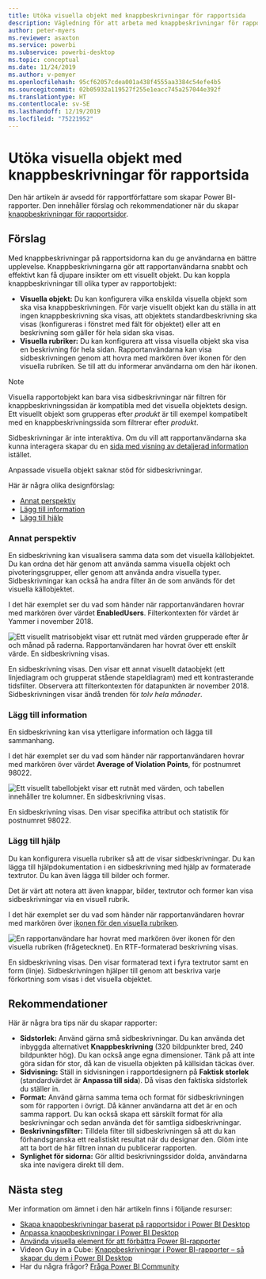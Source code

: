 ```yaml
---
title: Utöka visuella objekt med knappbeskrivningar för rapportsida
description: Vägledning för att arbeta med knappbeskrivningar för rapportsidor.
author: peter-myers
ms.reviewer: asaxton
ms.service: powerbi
ms.subservice: powerbi-desktop
ms.topic: conceptual
ms.date: 11/24/2019
ms.author: v-pemyer
ms.openlocfilehash: 95cf62057cdea001a438f4555aa3384c54efe4b5
ms.sourcegitcommit: 02b05932a119527f255e1eacc745a257044e392f
ms.translationtype: HT
ms.contentlocale: sv-SE
ms.lasthandoff: 12/19/2019
ms.locfileid: "75221952"
---
```

# <a name="extending-visuals-with-report-page-tooltips"></a>Utöka visuella objekt med knappbeskrivningar för rapportsida

Den här artikeln är avsedd för rapportförfattare som skapar Power BI-rapporter. Den innehåller förslag och rekommendationer när du skapar [knappbeskrivningar för rapportsidor](../desktop-tooltips.md).

## <a name="suggestions"></a>Förslag

Med knappbeskrivningar på rapportsidorna kan du ge användarna en bättre upplevelse. Knappbeskrivningarna gör att rapportanvändarna snabbt och effektivt kan få djupare insikter om ett visuellt objekt. Du kan koppla knappbeskrivningar till olika typer av rapportobjekt:

- **Visuella objekt:** Du kan konfigurera vilka enskilda visuella objekt som ska visa knappbeskrivningen. För varje visuellt objekt kan du ställa in att ingen knappbeskrivning ska visas, att objektets standardbeskrivning ska visas (konfigureras i fönstret med fält för objektet) eller att en beskrivning som gäller för hela sidan ska visas.
- **Visuella rubriker:** Du kan konfigurera att vissa visuella objekt ska visa en beskrivning för hela sidan. Rapportanvändarna kan visa sidbeskrivningen genom att hovra med markören över ikonen för den visuella rubriken. Se till att du informerar användarna om den här ikonen.

> [!NOTE]
> Visuella rapportobjekt kan bara visa sidbeskrivningar när filtren för knappbeskrivningssidan är kompatibla med det visuella objektets design. Ett visuellt objekt som grupperas efter _produkt_ är till exempel kompatibelt med en knappbeskrivningssida som filtrerar efter _produkt_.
>
> Sidbeskrivningar är inte interaktiva. Om du vill att rapportanvändarna ska kunna interagera skapar du en [sida med visning av detaljerad information](../desktop-drillthrough.md) istället.
>
> Anpassade visuella objekt saknar stöd för sidbeskrivningar.

Här är några olika designförslag:

- [Annat perspektiv](#different-perspective)
- [Lägg till information](#add-detail)
- [Lägg till hjälp](#add-help)

### <a name="different-perspective"></a>Annat perspektiv

En sidbeskrivning kan visualisera samma data som det visuella källobjektet. Du kan ordna det här genom att använda samma visuella objekt och pivoteringsgrupper, eller genom att använda andra visuella typer. Sidbeskrivningar kan också ha andra filter än de som används för det visuella källobjektet.

I det här exemplet ser du vad som händer när rapportanvändaren hovrar med markören över värdet **EnabledUsers**. Filterkontexten för värdet är Yammer i november 2018.

![Ett visuellt matrisobjekt visar ett rutnät med värden grupperade efter år och månad på raderna. Rapportanvändaren har hovrat över ett enskilt värde. En sidbeskrivning visas.](media/report-page-tooltips/suggestion-different-perspective.png)

En sidbeskrivning visas. Den visar ett annat visuellt dataobjekt (ett linjediagram och grupperat stående stapeldiagram) med ett kontrasterande tidsfilter. Observera att filterkontexten för datapunkten är november 2018. Sidbeskrivningen visar ändå trenden för _tolv hela månader_.

### <a name="add-detail"></a>Lägg till information

En sidbeskrivning kan visa ytterligare information och lägga till sammanhang.

I det här exemplet ser du vad som händer när rapportanvändaren hovrar med markören över värdet **Average of Violation Points**, för postnumret 98022.

![Ett visuellt tabellobjekt visar ett rutnät med värden, och tabellen innehåller tre kolumner. En sidbeskrivning visas.](media/report-page-tooltips/suggestion-add-details.png)

En sidbeskrivning visas. Den visar specifika attribut och statistik för postnumret 98022.

### <a name="add-help"></a>Lägg till hjälp

Du kan konfigurera visuella rubriker så att de visar sidbeskrivningar. Du kan lägga till hjälpdokumentation i en sidbeskrivning med hjälp av formaterade textrutor. Du kan även lägga till bilder och former.

Det är värt att notera att även knappar, bilder, textrutor och former kan visa sidbeskrivningar via en visuell rubrik.

I det här exemplet ser du vad som händer när rapportanvändaren hovrar med markören över [ikonen för den visuella rubriken](../desktop-visual-elements-for-reports.md).

![En rapportanvändare har hovrat med markören över ikonen för den visuella rubriken (frågetecknet). En RTF-formaterad beskrivning visas.](media/report-page-tooltips/suggestion-add-help.png)

En sidbeskrivning visas. Den visar formaterad text i fyra textrutor samt en form (linje). Sidbeskrivningen hjälper till genom att beskriva varje förkortning som visas i det visuella objektet.

## <a name="recommendations"></a>Rekommendationer

Här är några bra tips när du skapar rapporter:

- **Sidstorlek:** Använd gärna små sidbeskrivningar. Du kan använda det inbyggda alternativet **Knappbeskrivning** (320 bildpunkter bred, 240 bildpunkter hög). Du kan också ange egna dimensioner. Tänk på att inte göra sidan för stor, då kan de visuella objekten på källsidan täckas över.
- **Sidvisning:** Ställ in sidvisningen i rapportdesignern på **Faktisk storlek** (standardvärdet är **Anpassa till sida**). Då visas den faktiska sidstorlek du ställer in.
- **Format:** Använd gärna samma tema och format för sidbeskrivningen som för rapporten i övrigt. Då känner användarna att det är en och samma rapport. Du kan också skapa ett särskilt format för alla beskrivningar och sedan använda det för samtliga sidbeskrivningar.
- **Beskrivningsfilter:** Tilldela filter till sidbeskrivningen så att du kan förhandsgranska ett realistiskt resultat när du designar den. Glöm inte att ta bort de här filtren innan du publicerar rapporten.
- **Synlighet för sidorna:** Gör alltid beskrivningssidor dolda, användarna ska inte navigera direkt till dem.

## <a name="next-steps"></a>Nästa steg

Mer information om ämnet i den här artikeln finns i följande resurser:

- [Skapa knappbeskrivningar baserat på rapportsidor i Power BI Desktop](../desktop-tooltips.md)
- [Anpassa knappbeskrivningar i Power BI Desktop](../desktop-custom-tooltips.md)
- [Använda visuella element för att förbättra Power BI-rapporter](../desktop-visual-elements-for-reports.md)
- Videon Guy in a Cube: [Knappbeskrivningar i Power BI-rapporter – så skapar du dem i Power BI Desktop](https://www.youtube.com/watch?v=URTA7JZsAtw)
- Har du några frågor? [Fråga Power BI Community](https://community.powerbi.com/)
